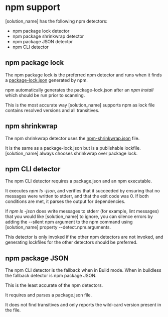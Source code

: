# npm support

[solution_name] has the following npm detectors:

* npm package lock detector
* npm package shrinkwrap detector
* npm package JSON detector
* npm CLI detector

## npm package lock

The npm package lock is the preferred npm detector and runs when it finds a [package-lock.json](https://docs.npmjs.com/configuring-npm/package-lock-json.html) generated by npm.

npm automatically generates the package-lock.json after an *npm install* which should be run prior to scanning.

This is the most accurate way [solution_name] supports npm as lock file contains resolved versions and all transitives.

## npm shrinkwrap

The npm shrinkwrap detector uses the [npm-shrinkwrap.json](https://docs.npmjs.com/cli/v7/configuring-npm/npm-shrinkwrap-json) file.

It is the same as a package-lock.json but is a publishable lockfile. [solution_name] always chooses shrinkwrap over package lock.

## npm CLI detector

The npm CLI detector requires a package.json and an npm executable.

It executes *npm ls -json*, and verifies that it succeeded by ensuring that no messages were written to
stderr, and that the exit code was 0. If both conditions are met, it parses the output for dependencies.

If *npm ls -json* does write messages to stderr (for example, lint messages) that you would like
[solution_name] to ignore, you can silence errors by adding the --silent npm argument to the npm
command using [solution_name] property --detect.npm.arguments.

This detector is only invoked if the other npm detectors are not invoked, and generating lockfiles for the other detectors should be preferred.

## npm package JSON

The npm CLI detector is the fallback when in Build mode. When in buildless the fallback detector is npm package JSON.

This is the least accurate of the npm detectors.

It requires and parses a package.json file.

It does not find transitives and only reports the wild-card version present in the file.
